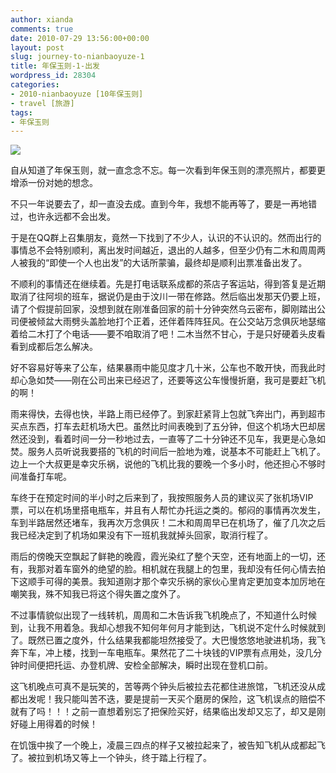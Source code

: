 ```yaml
---
author: xianda
comments: true
date: 2010-07-29 13:56:00+00:00
layout: post
slug: journey-to-nianbaoyuze-1
title: 年保玉则-1-出发
wordpress_id: 28304
categories:
- 2010-nianbaoyuze [10年保玉则]
- travel [旅游]
tags:
- 年保玉则
---
```


![](http://pic.yupoo.com/wxda/BtxXCiKi/medish.jpg)



自从知道了年保玉则，就一直念念不忘。每一次看到年保玉则的漂亮照片，都要更增添一份对她的想念。



不只一年说要去了，却一直没去成。直到今年，我想不能再等了，要是一再地错过，也许永远都不会出发。



于是在QQ群上召集朋友，竟然一下找到了不少人，认识的不认识的。然而出行的事情总不会特别顺利，离出发时间越近，退出的人越多，但至少仍有二木和周周两人被我的“即使一个人也出发”的大话所蒙骗，最终却是顺利出票准备出发了。



不顺利的事情还在继续着。先是打电话联系成都的茶店子客运站，得到答复是近期取消了往阿坝的班车，据说仍是由于汶川一带在修路。然后临出发那天仍要上班，请了个假提前回家，没想到就在刚准备回家的前十分钟突然乌云密布，脚刚踏出公司便被倾盆大雨劈头盖脸地打个正着，还伴着阵阵狂风。在公交站万念俱灰地瑟缩着给二木打了个电话——要不咱取消了吧！二木当然不甘心，于是只好硬着头皮看看到成都后怎么解决。

   <!-- more -->

好不容易好等来了公车，结果暴雨中能见度才几十米，公车也不敢开快，而我此时却心急如焚——刚在公司出来已经迟了，还要等这公车慢慢折磨，我可是要赶飞机的啊！



雨来得快，去得也快，半路上雨已经停了。到家赶紧背上包就飞奔出门，再到超市买点东西，打车去赶机场大巴。虽然比时间表晚到了五分钟，但这个机场大巴却居然还没到，看着时间一分一秒地过去，一直等了二十分钟还不见车，我更是心急如焚。服务人员听说我要搭的飞机的时间后一脸地为难，说基本不可能赶上飞机了。边上一个大叔更是幸灾乐祸，说他的飞机比我的要晚一个多小时，他还担心不够时间准备打车呢。



车终于在预定时间的半小时之后来到了，我按照服务人员的建议买了张机场VIP票，可以在机场里搭电瓶车，并且有人帮忙办托运之类的。郁闷的事情再次发生，车到半路居然还堵车，我再次万念俱灰！二木和周周早已在机场了，催了几次之后我已经决定到了机场如果没有下一班机我就掉头回家，取消行程了。



雨后的傍晚天空飘起了鲜艳的晚霞，霞光染红了整个天空，还有地面上的一切，还有，我那对着车窗外的绝望的脸。相机就在我腿上的包里，我却没有任何心情去拍下这顺手可得的美景。我知道刚才那个幸灾乐祸的家伙心里肯定更加变本加厉地在嘲笑我，殊不知我已将这个得失置之度外了。



不过事情貌似出现了一线转机，周周和二木告诉我飞机晚点了，不知道什么时候到，让我不用着急。我却心想我不知何年何月才能到达，飞机说不定什么时候就到了。既然已置之度外，什么结果我都能坦然接受了。大巴慢悠悠地驶进机场，我飞奔下车，冲上楼，找到一车电瓶车。果然花了二十块钱的VIP票有点用处，没几分钟时间便把托运、办登机牌、安检全部解决，瞬时出现在登机口前。



这飞机晚点可真不是玩笑的，苦等两个钟头后被拉去花都住进旅馆，飞机还没从成都出发呢！我只能叫苦不迭，要是提前一天买个磨房的保险，这飞机误点的赔偿不就有了吗！！！之前一直想着别忘了把保险买好，结果临出发却又忘了，却又是刚好碰上用得着的时候！



在饥饿中挨了一个晚上，凌晨三四点的样子又被拉起来了，被告知飞机从成都起飞了。被拉到机场又等上一个钟头，终于踏上行程了。
